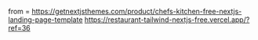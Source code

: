 from = https://getnextjsthemes.com/product/chefs-kitchen-free-nextjs-landing-page-template
https://restaurant-tailwind-nextjs-free.vercel.app/?ref=36